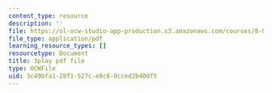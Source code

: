 ```yaml
---
content_type: resource
description: ''
file: https://ol-ocw-studio-app-production.s3.amazonaws.com/courses/8-01sc-classical-mechanics-fall-2016/3c49bfa128f1527ce8c80cced2b40df5_IV9NhNIrrDw.pdf
file_type: application/pdf
learning_resource_types: []
resourcetype: Document
title: 3play pdf file
type: OCWFile
uid: 3c49bfa1-28f1-527c-e8c8-0cced2b40df5
---
```

